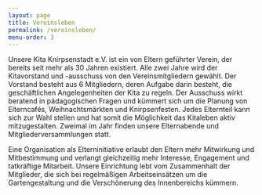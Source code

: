 ```yaml
---
layout: page
title: Vereinsleben
permalink: /vereinsleben/
menu-order: 3
---
```

Unsere Kita Knirpsenstadt e.V. ist ein von Eltern geführter Verein, der bereits seit mehr als 30 Jahren existiert. Alle zwei Jahre wird der Kitavorstand und -ausschuss von den Vereinsmitgliedern gewählt. Der Vorstand besteht aus 6 Mitgliedern, deren Aufgabe  darin besteht, die geschäftlichen Angelegenheiten der Kita zu regeln. Der Ausschuss wirkt beratend in pädagogischen Fragen und kümmert sich um die Planung von Elterncafés, Weihnachtsmärkten und Knirpsenfesten. Jedes Elternteil kann sich zur Wahl stellen und hat somit die Möglichkeit das Kitaleben aktiv mitzugestalten. Zweimal im Jahr finden unsere Elternabende und Mitgliederversammlungen statt.



Eine Organisation als Elterninitiative erlaubt den Eltern mehr Mitwirkung und Mitbestimmung und verlangt gleichzeitig mehr Interesse, Engagement und tatkräftige Mitarbeit. Unsere Einrichtung lebt vom Zusammenhalt der Mitglieder, die sich bei regelmäßigen Arbeitseinsätzen um die Gartengestaltung und die Verschönerung des Innenbereichs kümmern.
